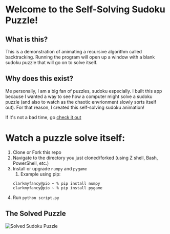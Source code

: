 # Welcome to the Self-Solving Sudoku Puzzle!

## What is this?
This is a demonstration of animating a recursive algorithm called backtracking. Running the program will open up a window with a blank sudoku puzzle that will go on to solve itself. 

## Why does this exist? 
Me personally, I am a big fan of puzzles, sudoku especially. I built this app because I wanted a way to see how a computer might solve a sudoku puzzle (and also to watch as the chaotic envrionment slowly sorts itself out). For that reason, I created this self-solving sudoku animation! 

If it's not a bad time, go [check it out](#watch-a-puzzle-solve-itself)

# Watch a puzzle solve itself:
1) Clone or Fork this repo
2) Navigate to the directory you just cloned/forked (using Z shell, Bash, PowerShell, etc.)
3) Install or upgrade `numpy` and `pygame`
    1) Example using pip:
    ```
    clarkmyfancy@pio ~ % pip install numpy
    clarkmyfancy@pio ~ % pip install pygame
    ```
4) Run `python script.py`




## The Solved Puzzle
![Solved Sudoku Puzzle](https://bigpictureprogrammer.com/wp-content/uploads/2020/05/IMG_03571500x1516-1-297x300.jpeg?raw=true)